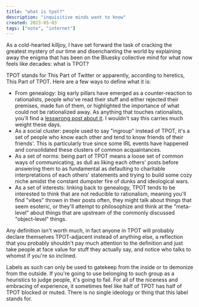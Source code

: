 ```yaml
---
title: "what is tpot?"
description: "inquisitive minds want to know"
created: 2023-05-03
tags: ["note", "internet"]
---
```


As a cold-hearted killjoy, I have set forward the task of cracking the greatest mystery of our time and disenchanting the world by explaining away the enigma that has been on the Bluesky collective mind for what now feels like decades: what is TPOT?

TPOT stands for This Part of Twitter or apparently, according to heretics, This Part of TPOT. Here are a few ways to define what it is:

- From genealogy: big early pillars have emerged as a counter-reaction to rationalists, people who've read their stuff and either rejected their premises, made fun of them, or highlighted the importance of what could not be rationalized away. As anything that touches rationalists, you'll find a [lesswrong post about it](https://www.lesswrong.com/posts/rtM3jFaoQn3eoAiPh/explaining-the-twitter-postrat-scene). I wouldn't say this carries much weight these days. 
- As a social cluster: people used to say "ingroup" instead of TPOT, it's a set of people who know each other and tend to know friends of their friends'. This is particularly true since some IRL events have happened and consolidated these clusters of common acquaintances.
- As a set of norms: being part of TPOT means a loose set of common ways of communicating, as dull as liking each others' posts before answering them to as fundamental as defaulting to charitable interpretations of each others' statements and trying to build some cozy niche amidst the constant dumpster fire of dunks and ideological wars. 
- As a set of interests: linking back to genealogy, TPOT tends to be interested to think that are not reducible to rationalism, meaning you'll find "vibes" thrown in their posts often, they might talk about things that seem esoteric, or they'll attempt to philosophize and think at the "meta-level" about things that are upstream of the commonly discussed "object-level" things.  

Any definition isn't worth much, in fact anyone in TPOT will probably declare themselves TPOT-adjacent instead of anything else, a reflection that you probably shouldn't pay much attention to the definition and just take people at face value for stuff they actually say, and notice who talks to whomst if you're so inclined. 

Labels as such can only be used to gatekeep from the inside or to demonize from the outside. If you're going to use belonging to such group as a heuristics to judge people, it's going to fail. For all of the niceness and embracing of experience, it sometimes feel like half of TPOT has half of TPOT blocked or muted. There is no single ideology or thing that this label stands for. 
